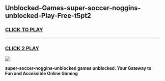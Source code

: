 
## Unblocked-Games-super-soccer-noggins-unblocked-Play-Free-t5pt2
<h3>
<a href="https://premium76.site?title=super-soccer-noggins-unblocked&ref=15A">CLICK TO PLAY</a></h3>
<hr>

<h3>
<a href="https://premium76.site?title=super-soccer-noggins-unblocked&ref=15A">CLICK 2 PLAY</a>
  
</h3>

<a href="https://premium76.site?title=super-soccer-noggins-unblocked&ref=15A"><img src="https://clearcache.store/games.png"></a>


**super-soccer-noggins-unblocked games unblocked: Your Gateway to Fun and Accessible Online Gaming**
